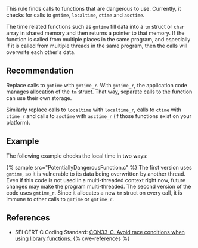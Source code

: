 This rule finds calls to functions that are dangerous to use. Currently, it checks for calls to `gmtime`, `localtime`, `ctime` and `asctime`.

The time related functions such as `gmtime` fill data into a `tm` struct or `char` array in shared memory and then returns a pointer to that memory. If the function is called from multiple places in the same program, and especially if it is called from multiple threads in the same program, then the calls will overwrite each other's data.


## Recommendation
Replace calls to `gmtime` with `gmtime_r`. With `gmtime_r`, the application code manages allocation of the `tm` struct. That way, separate calls to the function can use their own storage.

Similarly replace calls to `localtime` with `localtime_r`, calls to `ctime` with `ctime_r` and calls to `asctime` with `asctime_r` (if those functions exist on your platform).


## Example
The following example checks the local time in two ways:

{% sample src="PotentiallyDangerousFunction.c" %}
The first version uses `gmtime`, so it is vulnerable to its data being overwritten by another thread. Even if this code is not used in a multi-threaded context right now, future changes may make the program multi-threaded. The second version of the code uses `gmtime_r`. Since it allocates a new `tm` struct on every call, it is immune to other calls to `gmtime` or `gmtime_r`.


## References
* SEI CERT C Coding Standard: [CON33-C. Avoid race conditions when using library functions](https://wiki.sei.cmu.edu/confluence/display/c/CON33-C.+Avoid+race+conditions+when+using+library+functions).
{% cwe-references %}
